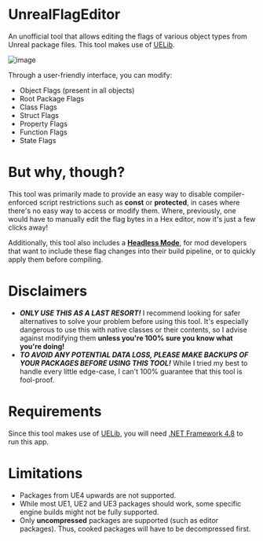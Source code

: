 # UnrealFlagEditor
 An unofficial tool that allows editing the flags of various object types from Unreal package files. This tool makes use of [UELib](https://github.com/EliotVU/Unreal-Library).

![image](https://github.com/Un-Drew/UnrealFlagEditor/assets/69184314/d6c5c5d7-03f0-493f-9f24-b0c03bcebd76)


 Through a user-friendly interface, you can modify:
 - Object Flags (present in all objects)
 - Root Package Flags
 - Class Flags
 - Struct Flags
 - Property Flags
 - Function Flags
 - State Flags

# But why, though?
This tool was primarily made to provide an easy way to disable compiler-enforced script restrictions such as **const** or **protected**, in cases where there's no easy way to access or modify them. Where, previously, one would have to manually edit the flag bytes in a Hex editor, now it's just a few clicks away!

Additionally, this tool also includes a [**Headless Mode**](https://github.com/Un-Drew/UnrealFlagEditor/wiki/Headless-Mode), for mod developers that want to include these flag changes into their build pipeline, or to quickly apply them before compiling.

# Disclaimers
- ***ONLY USE THIS AS A LAST RESORT!*** I recommend looking for safer alternatives to solve your problem before using this tool. It's especially dangerous to use this with native classes or their contents, so I advise against modifying them **unless you're 100% sure you know what you're doing!**
- ***TO AVOID ANY POTENTIAL DATA LOSS, PLEASE MAKE BACKUPS OF YOUR PACKAGES BEFORE USING THIS TOOL!*** While I tried my best to handle every little edge-case, I can't 100% guarantee that this tool is fool-proof.

# Requirements
Since this tool makes use of [UELib](https://github.com/EliotVU/Unreal-Library), you will need [.NET Framework 4.8](https://dotnet.microsoft.com/en-us/download/dotnet-framework/net48) to run this app.

# Limitations
- Packages from UE4 upwards are not supported.
- While most UE1, UE2 and UE3 packages should work, some specific engine builds might not be fully supported.
- Only **uncompressed** packages are supported (such as editor packages). Thus, cooked packages will have to be decompressed first.
